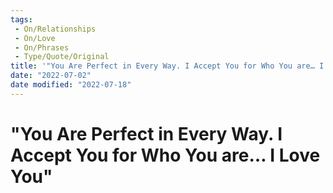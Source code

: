 ```yaml
---
tags:
 - On/Relationships
 - On/Love
 - On/Phrases 
 - Type/Quote/Original
title: '"You Are Perfect in Every Way. I Accept You for Who You are… I Love You"'
date: "2022-07-02"
date modified: "2022-07-18"
---
```


# "You Are Perfect in Every Way. I Accept You for Who You are… I Love You"
